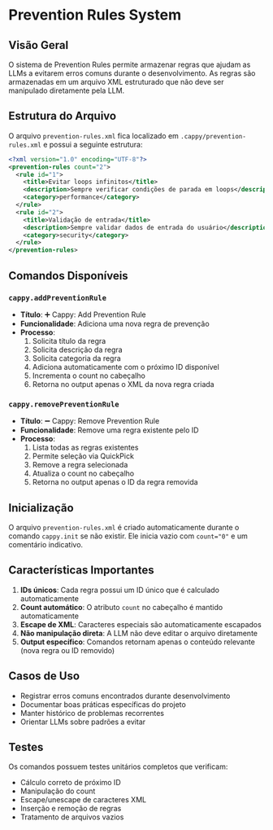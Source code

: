 # Prevention Rules System

## Visão Geral

O sistema de Prevention Rules permite armazenar regras que ajudam as LLMs a evitarem erros comuns durante o desenvolvimento. As regras são armazenadas em um arquivo XML estruturado que não deve ser manipulado diretamente pela LLM.

## Estrutura do Arquivo

O arquivo `prevention-rules.xml` fica localizado em `.cappy/prevention-rules.xml` e possui a seguinte estrutura:

```xml
<?xml version="1.0" encoding="UTF-8"?>
<prevention-rules count="2">
  <rule id="1">
    <title>Evitar loops infinitos</title>
    <description>Sempre verificar condições de parada em loops</description>
    <category>performance</category>
  </rule>
  <rule id="2">
    <title>Validação de entrada</title>
    <description>Sempre validar dados de entrada do usuário</description>
    <category>security</category>
  </rule>
</prevention-rules>
```

## Comandos Disponíveis

### `cappy.addPreventionRule`
- **Título**: ➕ Cappy: Add Prevention Rule
- **Funcionalidade**: Adiciona uma nova regra de prevenção
- **Processo**: 
  1. Solicita título da regra
  2. Solicita descrição da regra
  3. Solicita categoria da regra
  4. Adiciona automaticamente com o próximo ID disponível
  5. Incrementa o count no cabeçalho
  6. Retorna no output apenas o XML da nova regra criada

### `cappy.removePreventionRule`
- **Título**: ➖ Cappy: Remove Prevention Rule
- **Funcionalidade**: Remove uma regra existente pelo ID
- **Processo**:
  1. Lista todas as regras existentes
  2. Permite seleção via QuickPick
  3. Remove a regra selecionada
  4. Atualiza o count no cabeçalho
  5. Retorna no output apenas o ID da regra removida

## Inicialização

O arquivo `prevention-rules.xml` é criado automaticamente durante o comando `cappy.init` se não existir. Ele inicia vazio com `count="0"` e um comentário indicativo.

## Características Importantes

1. **IDs únicos**: Cada regra possui um ID único que é calculado automaticamente
2. **Count automático**: O atributo `count` no cabeçalho é mantido automaticamente
3. **Escape de XML**: Caracteres especiais são automaticamente escapados
4. **Não manipulação direta**: A LLM não deve editar o arquivo diretamente
5. **Output específico**: Comandos retornam apenas o conteúdo relevante (nova regra ou ID removido)

## Casos de Uso

- Registrar erros comuns encontrados durante desenvolvimento
- Documentar boas práticas específicas do projeto
- Manter histórico de problemas recorrentes
- Orientar LLMs sobre padrões a evitar

## Testes

Os comandos possuem testes unitários completos que verificam:
- Cálculo correto de próximo ID
- Manipulação do count
- Escape/unescape de caracteres XML
- Inserção e remoção de regras
- Tratamento de arquivos vazios
